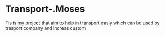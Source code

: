 # Transport-.Moses
Tis is my project that  aim to help in transport easly which can be used by trasport company and increas custom
